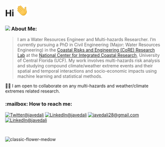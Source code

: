 <h1 align="left">Hi <img src="https://raw.githubusercontent.com/ABSphreak/ABSphreak/master/gifs/Hi.gif" width="40px" /></h1>


### <img src="https://github.com/TheDudeThatCode/TheDudeThatCode/blob/master/Assets/Developer.gif" width="45px"> About Me:
>I am a Water Resources Engineer and Multi-hazards Researcher. I’m currently pursuing a PhD in Civil Engineering (Major: Water Resources Engineering) in the [Coastal Risks and Engineering (CoRE) Research Lab](https://core-lab.weebly.com/) at the [National Center for Integrated Coastal Research](https://coastal.ucf.edu/), University of Central Florida (UCF).
>My work involves multi-hazards risk analysis and studying compound climate/weather extreme events and their spatial and temporal interactions and socio-economic impacts using machine learning and statistical methods.


👨‍🔬 I am open to collaborate on any multi-hazards and weather/climate extremes related research. 





<h3 align="left">:mailbox: How to reach me:</h3>
 <p align="left">
  <a href="https://twitter.com/javedali99"><img src="https://img.shields.io/badge/twitter-%231DA1F2.svg?&style=for-the-badge&logo=twitter&logoColor=white" alt="Twitter@javedali"></a>
  <a href="https://www.linkedin.com/in/javedali18"><img src="https://img.shields.io/badge/linkedin-%230077B5.svg?&style=for-the-badge&logo=linkedin&logoColor=white" alt="LinkedIn@javedali"></a>
  <a href="mailto:javedali28@gmail.com"><img src="https://img.shields.io/badge/email-D14836?&style=for-the-badge&logo=gmail&logoColor=white" alt="javedali28@gmail.com"></a>
 <a href="https://javedali.net"><img src="https://img.shields.io/badge/Website%20-%2302569B.svg?&style=for-the-badge&logo=WordPress&logoColor=white" alt="LinkedIn@javedali"></a>
</p>



<br>




![classic-flower-medow](https://user-images.githubusercontent.com/15319503/153984316-99e47aa9-3a1e-40bc-a4b1-e9d277da3816.png)


